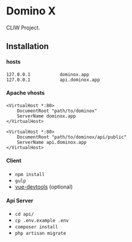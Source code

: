 # Domino X

CLIW Project.

## Installation

#### hosts

```
127.0.0.1           dominox.app
127.0.0.1           api.dominox.app
```

#### Apache vhosts

```
<VirtualHost *:80>
    DocumentRoot "path/to/dominox"
    ServerName dominox.app
</VirtualHost>

<VirtualHost *:80>
    DocumentRoot "path/to/dominox/api/public"
    ServerName api.dominox.app
</VirtualHost>
```

#### Client

- `npm install`
- `gulp`
- [vue-devtools](https://chrome.google.com/webstore/detail/vuejs-devtools/nhdogjmejiglipccpnnnanhbledajbpd) (optional) 

#### Api Server

- `cd api/`
- `cp .env.example .env`
- `composer install`
- `php artisan migrate`
